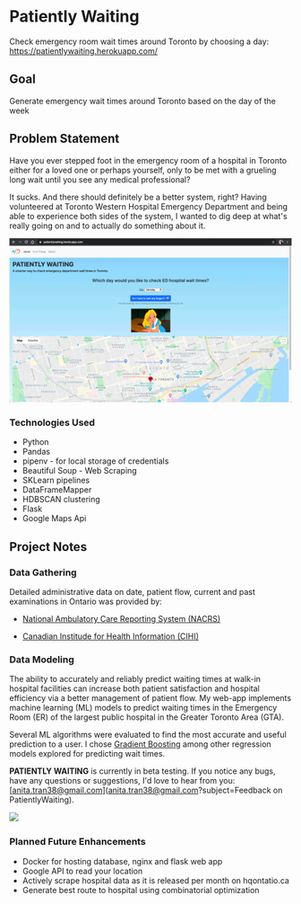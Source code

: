 # Patiently Waiting

Check emergency room wait times around Toronto by choosing a day: https://patientlywaiting.herokuapp.com/

## **Goal**

Generate emergency wait times around Toronto based on the day of the week


## Problem Statement

Have you ever stepped foot in the emergency room of a hospital in Toronto either for a loved one or perhaps yourself, only to be met with a grueling long wait until you see any medical professional?

It sucks. And there should definitely be a better system, right? Having volunteered at Toronto Western Hospital Emergency Department and being able to experience both sides of the system, I wanted to dig deep at what's really going on and to actually do something about it.

<img src="https://github.com/anitatea/patiently_waiting/blob/master/static/img/ss.png?raw=true">


### Technologies Used

- Python
- Pandas
- pipenv - for local storage of credentials
- Beautiful Soup - Web Scraping
- SKLearn pipelines
- DataFrameMapper
- HDBSCAN clustering
- Flask
- Google Maps Api
<!-- - Altair -- plotting
- Folium -- plotting -->

## Project Notes

### Data Gathering ###
Detailed administrative data on date, patient flow, current and past examinations in Ontario was provided by:
* [National Ambulatory Care Reporting System (NACRS)](https://www.cihi.ca/en/national-ambulatory-care-reporting-system-metadata)

* [Canadian Institude for Health Information (CIHI)](https://www.cihi.ca/en/access-data-and-report)


### Data Modeling ###
The ability to accurately and reliably predict waiting times at walk-in hospital facilities can increase both patient satisfaction and hospital efficiency via a better management of patient flow. My web-app implements machine learning (ML) models to predict waiting times in the Emergency Room (ER) of the largest public hospital in the Greater Toronto Area (GTA).

 Several ML algorithms were evaluated to find the most accurate and useful prediction to a user. I chose [Gradient Boosting](https://medium.com/mlreview/gradient-boosting-from-scratch-1e317ae4587d) among other regression models explored for predicting wait times.


**PATIENTLY WAITING** is currently in beta testing. If you notice any bugs, have any questions or suggestions, I'd love to hear from you: [anita.tran38@gmail.com](anita.tran38@gmail.com?subject=Feedback on PatientlyWaiting).


<img src="https://media.makeameme.org/created/me-patiently-waiting-399b1150e6.jpg" width=300>


### Planned Future Enhancements ###

* Docker for hosting database, nginx and flask web app
* Google API to read your location
* Actively scrape hospital data as it is released per month on hqontatio.ca
* Generate best route to hospital using combinatorial optimization
